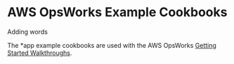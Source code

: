AWS OpsWorks Example Cookbooks
==============================
Adding words

The *app example cookbooks are used with the AWS OpsWorks [Getting Started Walkthroughs](http://docs.aws.amazon.com/opsworks/latest/userguide/walkthroughs.html).
